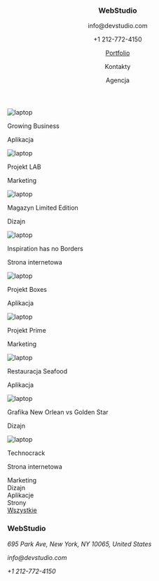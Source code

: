 <!DOCTYPE html>
<html lang="en">
  <head>
    <meta charset="UTF-8" />
    <meta http-equiv="X-UA-Compatible" content="IE=edge" />
    <meta name="viewport" content="width=device-width, initial-scale=1.0" />
    <title>Document</title>
    <link rel="preconnect" href="https://fonts.googleapis.com" />
    <link rel="preconnect" href="https://fonts.gstatic.com" crossorigin />
    <link
      href="https: //fonts.googleapis.com/css2?family= Roboto & display rodzina= Raleway:wght@700 &rodzina= Roboto:waga@400;500;700;900 & swap"
      rel="stylesheet"
    />
    <link rel="stylesheet" href="css/style.css" />
  </head>
  <body>
    <header>
      <h3><span class="blue">Web</span><span class="black">Studio</span></h3>
      <p class="mail-page2">info@devstudio.com</p>
      <p class="tel-page2">+1 212-772-4150</p>
      <div class="menu-nav">
        <a href="index.html" class="color-blue">Portfolio</a>
        <p class="nav-black">Kontakty</p>
        <p class="nav-black">Agencja</p>
      </div>
    </header>
    <div class="portfolio">
      <div class="projet9">
        <img src="images/businnes.jpg" alt="laptop" />
        <div class="title">
          <p class="tytul">Growing Business</p>
          <p class="description">Aplikacja</p>
        </div>
      </div>
      <div class="projet8">
        <img src="images/lab.jpg" alt="laptop" />
        <div class="title">
          <p class="tytul">Projekt LAB</p>
          <p class="description">Marketing</p>
        </div>
      </div>
      <div class="projet7">
        <img src="images/magazyn.jpg" alt="laptop" />
        <div class="title">
          <p class="tytul">Magazyn Limited Edition</p>
          <p class="description">Dizajn</p>
        </div>
      </div>
      <div class="projet6">
        <img src="images/boarders.jpg" alt="laptop" />
        <div class="title">
          <p class="subtitle">Inspiration has no Borders</p>
          <p class="description">Strona internetowa</p>
        </div>
      </div>
      <div class="projet5">
        <img src="images/gbox.jpg" alt="laptop" />
        <div class="title">
          <p class="subtitle">Projekt Boxes</p>
          <p class="description">Aplikacja</p>
        </div>
      </div>
      <div class="projet4">
        <img src="images/sluchawki.jpg" alt="laptop" />
        <div class="title">
          <p class="subtitle">Projekt Prime</p>
          <p class="description">Marketing</p>
        </div>
      </div>
      <div class="projet3">
        <img src="images/restaurant.jpg" alt="laptop" />
        <div class="title">
          <p class="subtitle">Restauracja Seafood</p>
          <p class="description">Aplikacja</p>
        </div>
      </div>
      <div class="projet2">
        <img src="images/basketball.jpg" alt="laptop" />
        <div class="title">
          <p class="subtitle">Grafika New Orlean vs Golden Star</p>
          <p class="description">Dizajn</p>
        </div>
      </div>
      <div class="projet1">
        <img src="images/laptop.jpg" alt="laptop" />
        <div class="title">
          <p class="subtitle">Technocrack</p>
          <p class="description">Strona internetowa</p>
        </div>
      </div>
      <div class="filterss">
        <div class="filter5">Marketing</div>
        <div class="filter4">Dizajn</div>
        <div class="filter3">Aplikacje</div>
        <div class="filter2">Strony</div>
        <div class="filter1">
          <a class="wszystkie" href="">Wszystkie</a>
        </div>
      </div>
    </div>
    <footer>
      <h3 class="webstudio2">
        <span class="blue">Web</span><span class="black">Studio</span>
      </h3>
      <address>
        <p>695 Park Ave, New York, NY 10065, United States</p>
        <p class="mail-page2">info@devstudio.com</p>
        <p class="tel-page2">+1 212-772-4150</p>
      </address>
    </footer>
  </body>
</html>
